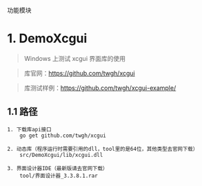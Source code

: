 
功能模块

# 1. DemoXcgui

> Windows 上测试 xcgui 界面库的使用 

> 库官网：https://github.com/twgh/xcgui

> 库测试样例：https://github.com/twgh/xcgui-example/

## 1.1 路径
```
1. 下载库api接口
    go get github.com/twgh/xcgui

2. 动态库（程序运行时需要引用的dll，tool里的是64位，其他类型去官网下载）
    src/DemoXcgui/lib/xcgui.dll

3. 界面设计器IDE（最新版请去官网下载）
    tool/界面设计器_3.3.8.1.rar

```
























